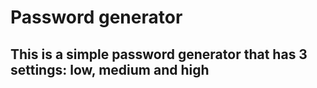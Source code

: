 # Password generator

## This is a simple password generator that has 3 settings: low, medium and high
